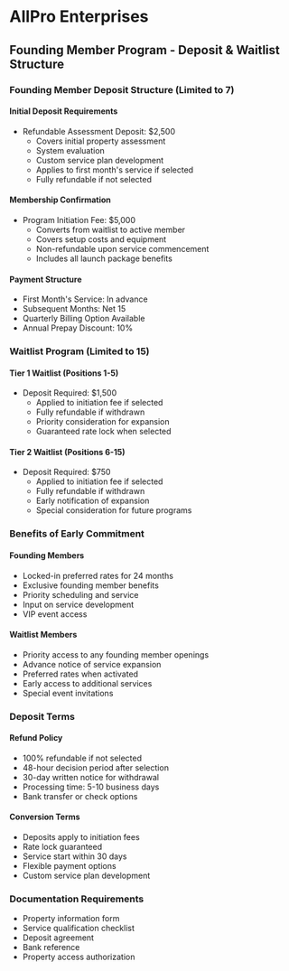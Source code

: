 # AllPro Enterprises
## Founding Member Program - Deposit & Waitlist Structure

### Founding Member Deposit Structure (Limited to 7)

#### Initial Deposit Requirements
- Refundable Assessment Deposit: $2,500
  - Covers initial property assessment
  - System evaluation
  - Custom service plan development
  - Applies to first month's service if selected
  - Fully refundable if not selected

#### Membership Confirmation
- Program Initiation Fee: $5,000
  - Converts from waitlist to active member
  - Covers setup costs and equipment
  - Non-refundable upon service commencement
  - Includes all launch package benefits

#### Payment Structure
- First Month's Service: In advance
- Subsequent Months: Net 15
- Quarterly Billing Option Available
- Annual Prepay Discount: 10%

### Waitlist Program (Limited to 15)

#### Tier 1 Waitlist (Positions 1-5)
- Deposit Required: $1,500
  - Applied to initiation fee if selected
  - Fully refundable if withdrawn
  - Priority consideration for expansion
  - Guaranteed rate lock when selected

#### Tier 2 Waitlist (Positions 6-15)
- Deposit Required: $750
  - Applied to initiation fee if selected
  - Fully refundable if withdrawn
  - Early notification of expansion
  - Special consideration for future programs

### Benefits of Early Commitment

#### Founding Members
- Locked-in preferred rates for 24 months
- Exclusive founding member benefits
- Priority scheduling and service
- Input on service development
- VIP event access

#### Waitlist Members
- Priority access to any founding member openings
- Advance notice of service expansion
- Preferred rates when activated
- Early access to additional services
- Special event invitations

### Deposit Terms

#### Refund Policy
- 100% refundable if not selected
- 48-hour decision period after selection
- 30-day written notice for withdrawal
- Processing time: 5-10 business days
- Bank transfer or check options

#### Conversion Terms
- Deposits apply to initiation fees
- Rate lock guaranteed
- Service start within 30 days
- Flexible payment options
- Custom service plan development

### Documentation Requirements
- Property information form
- Service qualification checklist
- Deposit agreement
- Bank reference
- Property access authorization
